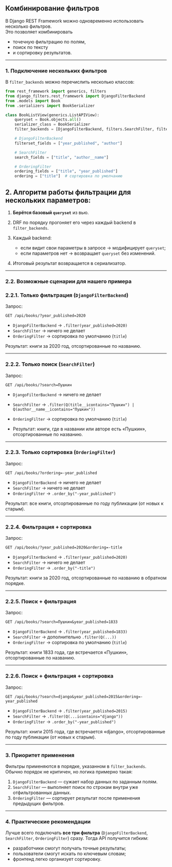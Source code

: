 ## Комбинирование фильтров

В Django REST Framework можно одновременно использовать несколько фильтров.   
Это позволяет комбинировать 
- точечную фильтрацию по полям, 
- поиск по тексту 
- и сортировку результатов.

---

### 1. Подключение нескольких фильтров

В `filter_backends` можно перечислить несколько классов:

```python
from rest_framework import generics, filters
from django_filters.rest_framework import DjangoFilterBackend
from .models import Book
from .serializers import BookSerializer

class BookListView(generics.ListAPIView):
    queryset = Book.objects.all()
    serializer_class = BookSerializer
    filter_backends = [DjangoFilterBackend, filters.SearchFilter, filters.OrderingFilter]

    # DjangoFilterBackend
    filterset_fields = ["year_published", "author"]

    # SearchFilter
    search_fields = ["title", "author__name"]

    # OrderingFilter
    ordering_fields = ["title", "year_published"]
    ordering = ["title"]  # сортировка по умолчанию
```


## 2. Алгоритм работы фильтрации для нескольких параметров:

1. **Берётся базовый `queryset`** из вью.
2. DRF по порядку прогоняет его через каждый backend в `filter_backends`.
3. Каждый backend:

   * если видит свои параметры в запросе → модифицирует `queryset`;
   * если параметров нет → возвращает `queryset` без изменений.
4. Итоговый результат возвращается в сериализатор.

---

### 2.2. Возможные сценарии для нашего примера

### 2.2.1. Только фильтрация (`DjangoFilterBackend`)

Запрос:

```
GET /api/books/?year_published=2020
```

* `DjangoFilterBackend` → `.filter(year_published=2020)`
* `SearchFilter` → ничего не делает
* `OrderingFilter` → сортировка по умолчанию (`title`)

Результат: книги за 2020 год, отсортированные по названию.

---

### 2.2.2. Только поиск (`SearchFilter`)

Запрос:

```
GET /api/books/?search=Пушкин
```

* `DjangoFilterBackend` → ничего не делает
* `SearchFilter` → `.filter(Q(title__icontains="Пушкин") | Q(author__name__icontains="Пушкин"))`
* `OrderingFilter` → сортировка по умолчанию (`title`)

* Результат: книги, где в названии или авторе есть «Пушкин», отсортированные по названию.

---

### 2.2.3. Только сортировка (`OrderingFilter`)

Запрос:

```
GET /api/books/?ordering=-year_published
```

* `DjangoFilterBackend` → ничего не делает
* `SearchFilter` → ничего не делает
* `OrderingFilter` → `.order_by("-year_published")`

Результат: все книги, отсортированные по году публикации (от новых к старым).

---

### 2.2.4. Фильтрация + сортировка

Запрос:

```
GET /api/books/?year_published=2020&ordering=-title
```

* `DjangoFilterBackend` → `.filter(year_published=2020)`
* `SearchFilter` → ничего не делает
* `OrderingFilter` → `.order_by("-title")`

Результат: книги за 2020 год, отсортированные по названию в обратном порядке.

---

### 2.2.5. Поиск + фильтрация

Запрос:

```
GET /api/books/?search=Пушкин&year_published=1833
```

* `DjangoFilterBackend` → `.filter(year_published=1833)`
* `SearchFilter` → дополнительно `.filter(Q(...))`
* `OrderingFilter` → сортировка по умолчанию (`title`)

Результат: книги 1833 года, где встречается «Пушкин», отсортированные по названию.

---

### 2.2.6. Поиск + фильтрация + сортировка

Запрос:

```
GET /api/books/?search=django&year_published=2015&ordering=-year_published
```

* `DjangoFilterBackend` → `.filter(year_published=2015)`
* `SearchFilter` → `.filter(Q(...icontains="django"))`
* `OrderingFilter` → `.order_by("-year_published")`

Результат: книги 2015 года, где встречается «django», отсортированные по году публикации (от новых к старым).


---



### 3. Приоритет применения

Фильтры применяются в порядке, указанном в `filter_backends`.  
Обычно порядок не критичен, но логика примерно такая:

1. `DjangoFilterBackend` — сужает набор данных по заданным полям.
2. `SearchFilter` — выполняет поиск по строкам внутри уже отфильтрованных данных.
3. `OrderingFilter` — сортирует результат после применения предыдущих фильтров.

---

### 4. Практические рекомендации

Лучше всего подключать **все три фильтра** (`DjangoFilterBackend`, `SearchFilter`, `OrderingFilter`) сразу. Тогда API получится гибким:

* разработчики смогут получать точные результаты;
* пользователи смогут искать по ключевым словам;
* фронтенд легко организует сортировку.
